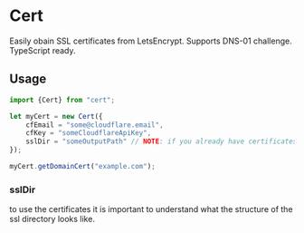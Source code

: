 # Cert
Easily obain SSL certificates from LetsEncrypt. Supports DNS-01 challenge. TypeScript ready.

## Usage 

```typescript
import {Cert} from "cert";

let myCert = new Cert({
    cfEmail = "some@cloudflare.email",
    cfKey = "someCloudflareApiKey",
    sslDir = "someOutputPath" // NOTE: if you already have certificates, make sure you put them in here, so cert only requires the missing ones
});

myCert.getDomainCert("example.com");
```

### sslDir
to use the certificates it is important to understand what the structure of the ssl directory looks like.